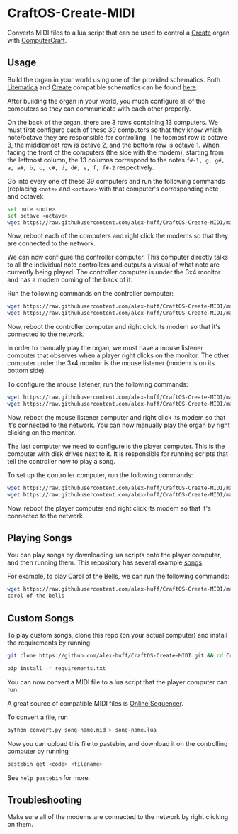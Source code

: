 # CraftOS-Create-MIDI
Converts MIDI files to a lua script that can be used to control a [Create](https://github.com/Creators-of-Create/Create) organ with [ComputerCraft](https://github.com/dan200/ComputerCraft).

## Usage
Build the organ in your world using one of the provided schematics. Both [Litematica](https://github.com/maruohon/litematica) and [Create](https://github.com/Creators-of-Create/Create) compatible schematics can be found [here](https://github.com/alex-huff/CraftOS-Create-MIDI/tree/master/schematics).

After building the organ in your world, you much configure all of the computers so they can communicate with each other properly.

On the back of the organ, there are 3 rows containing 13 computers. We must first configure each of these 39 computers so that they know which note/octave they are responsible for controlling. The topmost row is octave 3, the middlemost row is octave 2, and the bottom row is octave 1. When facing the front of the computers (the side with the modem), starting from the leftmost column, the 13 columns correspond to the notes `f#-1, g, g#, a, a#, b, c, c#, d, d#, e, f, f#-2` respectively.

Go into every one of these 39 computers and run the following commands (replacing `<note>` and `<octave>` with that computer's corresponding note and octave):
```sh
set note <note>
set octave <octave>
wget https://raw.githubusercontent.com/alex-huff/CraftOS-Create-MIDI/master/scripts/noteControllers/startup.lua
```

Now, reboot each of the computers and right click the modems so that they are connected to the network.

We can now configure the controller computer. This computer directly talks to all the individual note controllers and outputs a visual of what note are currently being played. The controller computer is under the 3x4 monitor and has a modem coming of the back of it.

Run the following commands on the controller computer:
```sh
wget https://raw.githubusercontent.com/alex-huff/CraftOS-Create-MIDI/master/scripts/controller/controller.lua
wget https://raw.githubusercontent.com/alex-huff/CraftOS-Create-MIDI/master/scripts/controller/startup.lua
```

Now, reboot the controller computer and right click its modem so that it's connected to the network.

In order to manually play the organ, we must have a mouse listener computer that observes when a player right clicks on the monitor. The other computer under the 3x4 monitor is the mouse listener (modem is on its bottom side).

To configure the mouse listener, run the following commands:
```sh
wget https://raw.githubusercontent.com/alex-huff/CraftOS-Create-MIDI/master/scripts/mouseListener/mouse.lua
wget https://raw.githubusercontent.com/alex-huff/CraftOS-Create-MIDI/master/scripts/mouseListener/startup.lua
```

Now, reboot the mouse listener computer and right click its modem so that it's connected to the network. You can now manually play the organ by right clicking on the monitor.

The last computer we need to configure is the player computer. This is the computer with disk drives next to it. It is responsible for running scripts that tell the controller how to play a song.

To set up the controller computer, run the following commands:
```sh
wget https://raw.githubusercontent.com/alex-huff/CraftOS-Create-MIDI/master/scripts/player/setAll.lua
wget https://raw.githubusercontent.com/alex-huff/CraftOS-Create-MIDI/master/scripts/player/startup.lua
```

Now, reboot the player computer and right click its modem so that it's connected to the network.

## Playing Songs
You can play songs by downloading lua scripts onto the player computer, and then running them. This repository has several example [songs](https://github.com/alex-huff/CraftOS-Create-MIDI/tree/master/songs).

For example, to play Carol of the Bells, we can run the following commands:
```sh
wget https://raw.githubusercontent.com/alex-huff/CraftOS-Create-MIDI/master/songs/carol-of-the-bells.lua
carol-of-the-bells
```

## Custom Songs
To play custom songs, clone this repo (on your actual computer) and install the requirements by running
```sh
git clone https://github.com/alex-huff/CraftOS-Create-MIDI.git && cd CraftOS-Create-MIDI
```
```sh
pip install -r requirements.txt
```

You can now convert a MIDI file to a lua script that the player computer can run.

A great source of compatible MIDI files is [Online Sequencer](https://onlinesequencer.net).
 
To convert a file, run

```sh
python convert.py song-name.mid > song-name.lua
```

Now you can upload this file to pastebin, and download it on the controlling computer by running

```sh
pastebin get <code> <filename>
```

See `help pastebin` for more.

## Troubleshooting
Make sure all of the modems are connected to the network by right clicking on them.
